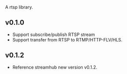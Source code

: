 A rtsp library.
## v0.1.0
- Support subscribe/publish RTSP stream
- Support transfer from RTSP to RTMP/HTTP-FLV/HLS.
## v0.1.2
- Reference streamhub new version v0.1.2.


